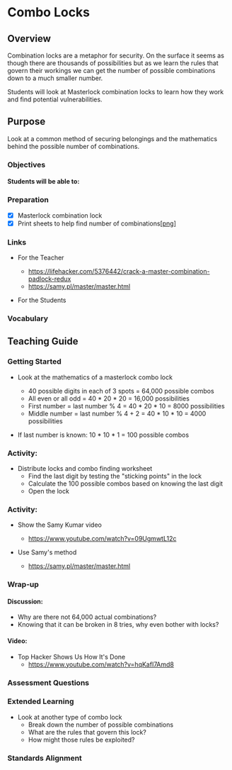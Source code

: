 # Combo Locks

## Overview
Combination locks are a metaphor for security.  On the surface it seems as though there are thousands of possibilities but as we learn the rules that govern their workings we can get the number of possible combinations down to a much smaller number.

Students will look at Masterlock combination locks to learn how they work and find potential vulnerabilities.

## Purpose
Look at a common method of securing belongings and the mathematics behind the possible number of combinations.

### Objectives
#### Students will be able to:

### Preparation
- [x] Masterlock combination lock
- [x] Print sheets to help find number of combinations[[png]](Combo_Locks/ComboLocks.png)

### Links
- For the Teacher
	- https://lifehacker.com/5376442/crack-a-master-combination-padlock-redux
	- https://samy.pl/master/master.html

- For the Students

### Vocabulary

## Teaching Guide
### Getting Started
- Look at the mathematics of a masterlock combo lock
	- 40 possible digits in each of 3 spots = 64,000 possible combos
	- All even or all odd = 40 * 20 * 20 = 16,000 possibilities
	- First number = last number % 4 = 40 * 20 * 10 = 8000 possibilities
	- Middle number = last number % 4 + 2 = 40 * 10 * 10 = 4000 possibilities

- If last number is known: 10 * 10 * 1 = 100 possible combos

### Activity:
- Distribute locks and combo finding worksheet
	- Find the last digit by testing the "sticking points" in the lock
	- Calculate the 100 possible combos based on knowing the last digit
	- Open the lock

### Activity:
- Show the Samy Kumar video
	- https://www.youtube.com/watch?v=09UgmwtL12c

-	Use Samy's method
	- https://samy.pl/master/master.html

### Wrap-up
#### Discussion:
- Why are there not 64,000 actual combinations?
- Knowing that it can be broken in 8 tries, why even bother with locks?

#### Video:
- Top Hacker Shows Us How It's Done
	- https://www.youtube.com/watch?v=hqKafI7Amd8

### Assessment Questions


### Extended Learning
- Look at another type of combo lock
	- Break down the number of possible combinations
	- What are the rules that govern this lock?
	- How might those rules be exploited?

### Standards Alignment
